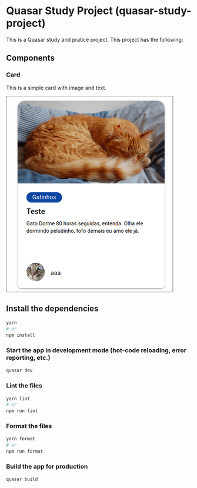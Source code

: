 # Quasar Study Project (quasar-study-project)

This is a Quasar study and pratice project. This project has the following:

## Components
### Card
This is a simple card with image and text.

![](./readme_files/Card.png "Text to show on mouseover")

## Install the dependencies
```bash
yarn
# or
npm install
```

### Start the app in development mode (hot-code reloading, error reporting, etc.)
```bash
quasar dev
```


### Lint the files
```bash
yarn lint
# or
npm run lint
```


### Format the files
```bash
yarn format
# or
npm run format
```



### Build the app for production
```bash
quasar build
```

